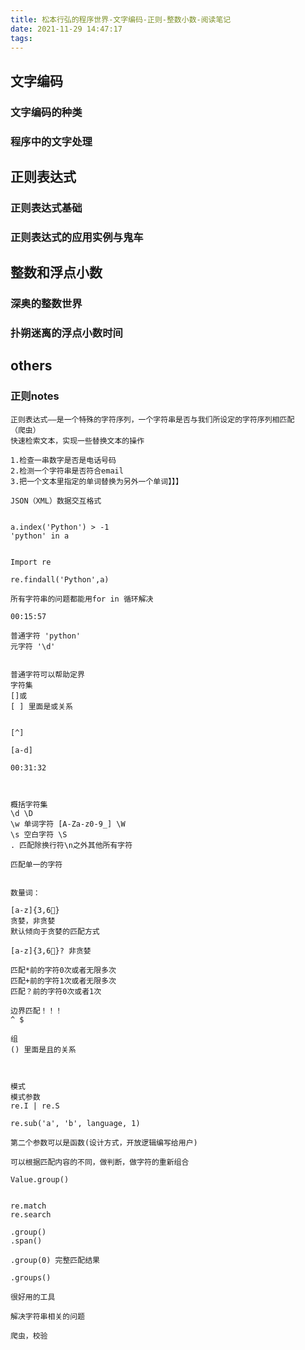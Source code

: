 ```yaml
---
title: 松本行弘的程序世界-文字编码-正则-整数小数-阅读笔记
date: 2021-11-29 14:47:17
tags:
---
```

## 文字编码
### 文字编码的种类
### 程序中的文字处理

## 正则表达式
### 正则表达式基础
### 正则表达式的应用实例与鬼车



## 整数和浮点小数
### 深奥的整数世界
### 扑朔迷离的浮点小数时间


## others
### 正则notes
```
正则表达式——是一个特殊的字符序列，一个字符串是否与我们所设定的字符序列相匹配
（爬虫）
快速检索文本，实现一些替换文本的操作

1.检查一串数字是否是电话号码
2.检测一个字符串是否符合email
3.把一个文本里指定的单词替换为另外一个单词】】】

JSON（XML）数据交互格式


a.index('Python') > -1
'python' in a


Import re

re.findall('Python',a)

所有字符串的问题都能用for in 循环解决

00:15:57

普通字符 'python'
元字符 '\d'


普通字符可以帮助定界
字符集
[]或
[ ] 里面是或关系


[^]

[a-d]

00:31:32



概括字符集
\d \D 
\w 单词字符 [A-Za-z0-9_] \W
\s 空白字符 \S
. 匹配除换行符\n之外其他所有字符

匹配单一的字符


数量词：

[a-z]{3,6}
贪婪，非贪婪
默认倾向于贪婪的匹配方式

[a-z]{3,6}? 非贪婪

匹配*前的字符0次或者无限多次
匹配+前的字符1次或者无限多次
匹配？前的字符0次或者1次

边界匹配！！！
^ $

组
() 里面是且的关系



模式
模式参数
re.I | re.S

re.sub('a', 'b', language, 1)

第二个参数可以是函数(设计方式，开放逻辑编写给用户)

可以根据匹配内容的不同，做判断，做字符的重新组合

Value.group()


re.match
re.search 

.group()
.span()

.group(0) 完整匹配结果

.groups()

很好用的工具

解决字符串相关的问题

爬虫，校验

```